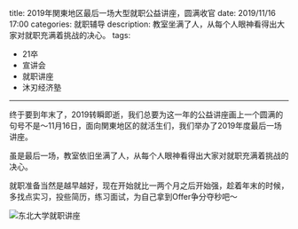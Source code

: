 title: 2019年関東地区最后一场大型就职公益讲座，圆满收官
date: 2019/11/16 17:00
categories: 就职辅导
description: 教室坐满了人，从每个人眼神看得出大家对就职充满着挑战的决心。
tags:
- 21卒
- 宣讲会
- 就职讲座
- 沐刃经济塾

---

终于要到年末了，2019转瞬即逝，我们总要为这一年的公益讲座画上一个圆满的句号不是～11月16日，面向関東地区的就活生们，我们举办了2019年度最后一场讲座。

虽是最后一场，教室依旧坐满了人，从每个人眼神看得出大家对就职充满着挑战的决心。

就职准备当然是越早越好，现在开始就比一两个月之后开始强，趁着年末的时候，多找点实习，投些简历，练习面试，为自己拿到Offer争分夺秒吧～

![东北大学就职讲座](https://qilian-tokyo.github.io/img/20191116_muren.jpg)